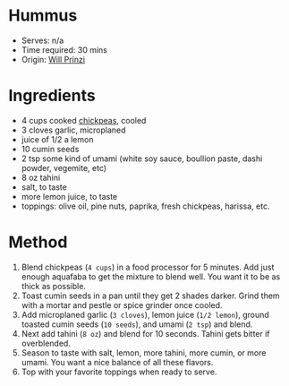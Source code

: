 # Hummus
* Serves: n/a
* Time required: 30 mins
* Origin: [Will Prinzi](https://photos.app.goo.gl/ojPTbntCTQhwZWJx7)

# Ingredients
* 4 cups cooked [chickpeas](https://github.com/Adroz/recipe-database/blob/master/homemade%20basics/chickpeas.md), cooled
* 3 cloves garlic, microplaned
* juice of 1/2 a lemon
* 10 cumin seeds
* 2 tsp some kind of umami (white soy sauce, boullion paste, dashi powder, vegemite, etc)
* 8 oz tahini
* salt, to taste
* more lemon juice, to taste
* toppings: olive oil, pine nuts, paprika, fresh chickpeas, harissa, etc.

# Method
1. Blend chickpeas (`4 cups`) in a food processor for 5 minutes. Add just enough aquafaba to get the mixture to blend well. You want it to be as thick as possible.
2. Toast cumin seeds in a pan until they get 2 shades darker. Grind them with a mortar and pestle or spice grinder once cooled.
3. Add microplaned garlic (`3 cloves`), lemon juice (`1/2 lemon`), ground toasted cumin seeds (`10 seeds`), and umami (`2 tsp`) and blend.
4. Next add tahini (`8 oz`) and blend for 10 seconds. Tahini gets bitter if overblended.
5. Season to taste with salt, lemon, more tahini, more cumin, or more umami. You want a nice balance of all these flavors.
6. Top with your favorite toppings when ready to serve.
